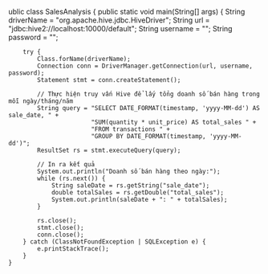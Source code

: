 ublic class SalesAnalysis {
    public static void main(String[] args) {
        String driverName = "org.apache.hive.jdbc.HiveDriver";
        String url = "jdbc:hive2://localhost:10000/default";
        String username = "";
        String password = "";

        try {
            Class.forName(driverName);
            Connection conn = DriverManager.getConnection(url, username, password);
            Statement stmt = conn.createStatement();

            // Thực hiện truy vấn Hive để lấy tổng doanh số bán hàng trong mỗi ngày/tháng/năm
            String query = "SELECT DATE_FORMAT(timestamp, 'yyyy-MM-dd') AS sale_date, " +
                           "SUM(quantity * unit_price) AS total_sales " +
                           "FROM transactions " +
                           "GROUP BY DATE_FORMAT(timestamp, 'yyyy-MM-dd')";
            ResultSet rs = stmt.executeQuery(query);

            // In ra kết quả
            System.out.println("Doanh số bán hàng theo ngày:");
            while (rs.next()) {
                String saleDate = rs.getString("sale_date");
                double totalSales = rs.getDouble("total_sales");
                System.out.println(saleDate + ": " + totalSales);
            }

            rs.close();
            stmt.close();
            conn.close();
        } catch (ClassNotFoundException | SQLException e) {
            e.printStackTrace();
        }
    }
